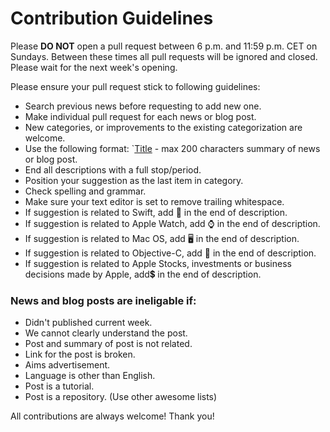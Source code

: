 # Contribution Guidelines

Please **DO NOT** open a pull request between 6 p.m. and 11:59 p.m. CET on Sundays. Between these times all pull requests will be ignored and closed. Please wait for the next week's opening.

Please ensure your pull request stick to following guidelines:

- Search previous news before requesting to add new one.
- Make individual pull request for each news or blog post.
- New categories, or improvements to the existing categorization are welcome.
- Use the following format: `[Title](LINK) - max 200 characters summary of news or blog post.
- End all descriptions with a full stop/period.
- Position your suggestion as the last item in category.
- Check spelling and grammar.
- Make sure your text editor is set to remove trailing whitespace.
- If suggestion is related to Swift, add :large_orange_diamond: in the end of description.
- If suggestion is related to Apple Watch, add ⌚  in the end of description.
- If suggestion is related to Mac OS, add 🖥  in the end of description.
- If suggestion is related to Objective-C, add :large_blue_diamond: in the end of description.
- If suggestion is related to Apple Stocks, investments or business decisions made by Apple, add💲 in the end of description.

### News and blog posts are ineligable if:
- Didn't published current week.
- We cannot clearly understand the post.
- Post and summary of post is not related.
- Link for the post is broken.
- Aims advertisement.
- Language is other than English.
- Post is a tutorial.
- Post is a repository. (Use other awesome lists)

All contributions are always welcome! Thank you!
